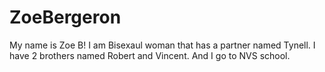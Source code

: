 # ZoeBergeron
My name is Zoe B! I am Bisexaul woman that has a partner named Tynell. I have 2 brothers named Robert and Vincent. And I go to NVS school.

